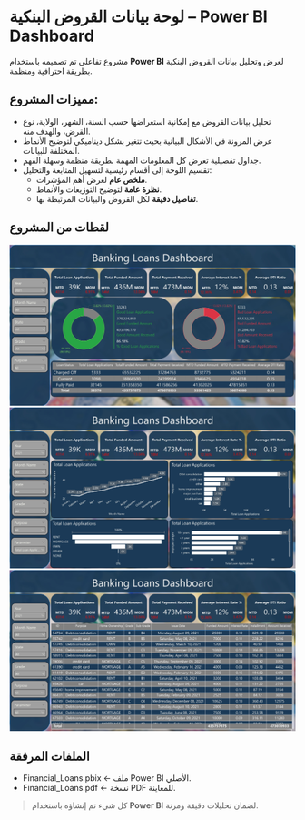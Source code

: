 # لوحة بيانات القروض البنكية – Power BI Dashboard

مشروع تفاعلي تم تصميمه باستخدام **Power BI** لعرض وتحليل بيانات القروض البنكية بطريقة احترافية ومنظمة.

## مميزات المشروع:
- تحليل بيانات القروض مع إمكانية استعراضها حسب السنة، الشهر، الولاية، نوع القرض، والهدف منه.
- عرض المرونة في الأشكال البيانية بحيث تتغير بشكل ديناميكي لتوضيح الأنماط المختلفة للبيانات.
- جداول تفصيلية تعرض كل المعلومات المهمة بطريقة منظمة وسهلة الفهم.
- تقسيم اللوحة إلى أقسام رئيسية لتسهيل المتابعة والتحليل:
  - **ملخص عام** لعرض أهم المؤشرات.
  - **نظرة عامة** لتوضيح التوزيعات والأنماط.
  - **تفاصيل دقيقة** لكل القروض والبيانات المرتبطة بها.

## لقطات من المشروع
![Summary](./DashboardFinancialLoansSummaryCropped.jpg)
![Overview](./DashboardFinancialLoansOverviewCropped.jpg)
![Details](./DashboardFinancialLoansDetailsCropped.jpg)

## الملفات المرفقة
- Financial_Loans.pbix ← ملف Power BI الأصلي.
- Financial_Loans.pdf ← نسخة PDF للمعاينة.

> كل شيء تم إنشاؤه باستخدام **Power BI** لضمان تحليلات دقيقة ومرنة.
